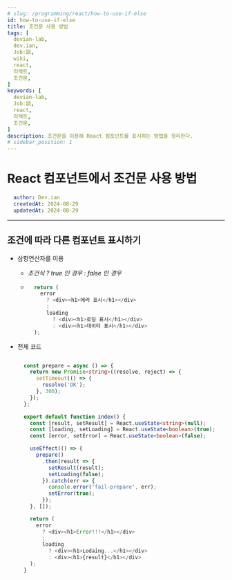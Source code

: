 ```yaml
---
# slug: /programming/react/how-to-use-if-else
id: how-to-use-if-else
title: 조건문 사용 방법
tags: [
  devian-lab, 
  dev.ian,
  Jobː談,
  wiki,
  react,
  리액트,
  조건문,
]
keywords: [
  devian-lab,
  Jobː談,
  react,
  리액트,
  조건문,
]
description: 조건문을 이용해 React 컴포넌트를 표시하는 방법을 정리한다. 
# sidebar_position: 1
---
```


<!--title -->
# React 컴포넌트에서 조건문 사용 방법
<!--//title -->

<!-- 
```json
{
  "author": "Dev.ian",
  "createdAt": "2024-08-29",
  "updatedAt": "2024-08-29"
}
``` 
-->

```yaml
  author: Dev.ian
  createdAt: 2024-08-29
  updatedAt: 2024-08-29
```


---

## 조건에 따라 다른 컴포넌트 표시하기

  - 삼항연산자를 이용
    + _조건식 ? true 인 경우 : false 인 경우_
    + ```typescript
        return (
          error
            ? <div><h1>에러 표시</h1></div>
            :
            loading
              ? <div><h1>로딩 표시</h1></div>
              : <div><h1>데이터 표시</h1></div>
        );
      ```

  - 전체 코드

    ```typescript

      const prepare = async () => {
        return new Promise<string>((resolve, reject) => {
          setTimeout(() => {
            resolve('OK');
          }, 300);
        });
      };

      export default function index() {
        const [result, setResult] = React.useState<string>(null);
        const [loading, setLoading] = React.useState<boolean>(true);
        const [error, setError] = React.useState<boolean>(false);

        useEffect(() => {
          prepare()
            .then(result => {
              setResult(result);
              setLoading(false);
            }).catch(err => {
              console.error('fail-prepare', err);
              setError(true);
            });
        }, []);

        return (
          error
            ? <div><h1>Error!!!</h1></div>
            :
            loading
              ? <div><h1>Lodaing...</h1></div>
              : <div><h1>{result}</h1></div>
        );
      }

    ```